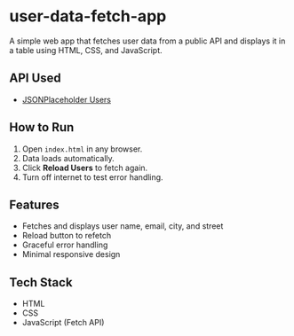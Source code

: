 # user-data-fetch-app


A simple web app that fetches user data from a public API and displays it in a table using HTML, CSS, and JavaScript.

##  API Used
- [JSONPlaceholder Users](https://jsonplaceholder.typicode.com/users)

##  How to Run
1. Open `index.html` in any browser.
2. Data loads automatically.
3. Click **Reload Users** to fetch again.
4. Turn off internet to test error handling.

## Features
- Fetches and displays user name, email, city, and street
- Reload button to refetch
- Graceful error handling
- Minimal responsive design

##  Tech Stack
- HTML
- CSS
- JavaScript (Fetch API)

